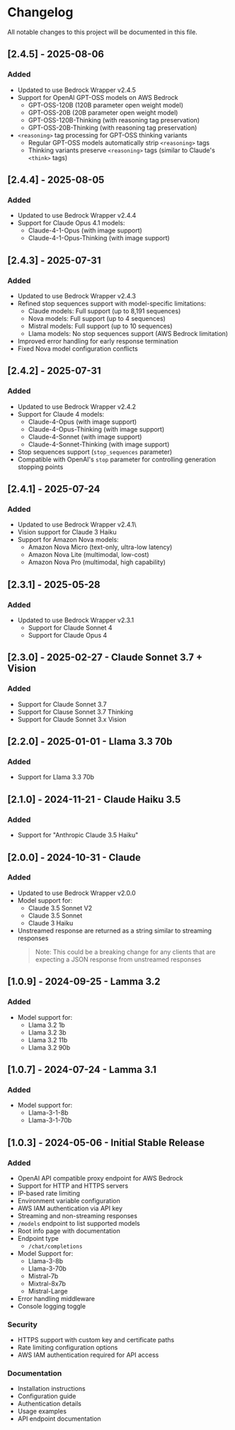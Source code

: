 # Changelog
All notable changes to this project will be documented in this file.

## [2.4.5] - 2025-08-06
### Added
- Updated to use Bedrock Wrapper v2.4.5
- Support for OpenAI GPT-OSS models on AWS Bedrock
  - GPT-OSS-120B (120B parameter open weight model)
  - GPT-OSS-20B (20B parameter open weight model)
  - GPT-OSS-120B-Thinking (with reasoning tag preservation)
  - GPT-OSS-20B-Thinking (with reasoning tag preservation)
- `<reasoning>` tag processing for GPT-OSS thinking variants
  - Regular GPT-OSS models automatically strip `<reasoning>` tags
  - Thinking variants preserve `<reasoning>` tags (similar to Claude's `<think>` tags)

## [2.4.4] - 2025-08-05
### Added
- Updated to use Bedrock Wrapper v2.4.4
- Support for Claude Opus 4.1 models:
  - Claude-4-1-Opus (with image support)
  - Claude-4-1-Opus-Thinking (with image support)

## [2.4.3] - 2025-07-31
### Added
- Updated to use Bedrock Wrapper v2.4.3
- Refined stop sequences support with model-specific limitations:
  - Claude models: Full support (up to 8,191 sequences)
  - Nova models: Full support (up to 4 sequences) 
  - Mistral models: Full support (up to 10 sequences)
  - Llama models: No stop sequences support (AWS Bedrock limitation)
- Improved error handling for early response termination
- Fixed Nova model configuration conflicts

## [2.4.2] - 2025-07-31
### Added
- Updated to use Bedrock Wrapper v2.4.2
- Support for Claude 4 models:
  - Claude-4-Opus (with image support)
  - Claude-4-Opus-Thinking (with image support)
  - Claude-4-Sonnet (with image support)  
  - Claude-4-Sonnet-Thinking (with image support)
- Stop sequences support (`stop_sequences` parameter)
- Compatible with OpenAI's `stop` parameter for controlling generation stopping points

## [2.4.1] - 2025-07-24
### Added
- Updated to use Bedrock Wrapper v2.4.1\
- Vision support for Claude 3 Haiku
- Support for Amazon Nova models:
  - Amazon Nova Micro (text-only, ultra-low latency)
  - Amazon Nova Lite (multimodal, low-cost)
  - Amazon Nova Pro (multimodal, high capability)

## [2.3.1] - 2025-05-28
### Added
- Updated to use Bedrock Wrapper v2.3.1
  - Support for Claude Sonnet 4
  - Support for Claude Opus 4

## [2.3.0] - 2025-02-27 - Claude Sonnet 3.7 + Vision
### Added
- Support for Claude Sonnet 3.7
- Support for Clause Sonnet 3.7 Thinking
- Support for Claude Sonnet 3.x Vision

## [2.2.0] - 2025-01-01 - Llama 3.3 70b
### Added
- Support for Llama 3.3 70b

## [2.1.0] - 2024-11-21 - Claude Haiku 3.5
### Added
- Support for "Anthropic Claude 3.5 Haiku"

## [2.0.0] - 2024-10-31 - Claude
### Added
- Updated to use Bedrock Wrapper v2.0.0
- Model support for:
  - Claude 3.5 Sonnet V2
  - Claude 3.5 Sonnet
  - Claude 3 Haiku
- Unstreamed response are returned as a string similar to streaming responses
    > Note: This could be a breaking change for any clients that are expecting a JSON response from unstreamed responses

## [1.0.9] - 2024-09-25 - Lamma 3.2
### Added
- Model support for:
  - Llama 3.2 1b
  - Llama 3.2 3b
  - Llama 3.2 11b
  - Llama 3.2 90b


## [1.0.7] - 2024-07-24 - Lamma 3.1
### Added
- Model support for:
  - Llama-3-1-8b
  - Llama-3-1-70b


## [1.0.3] - 2024-05-06 - Initial Stable Release
### Added
- OpenAI API compatible proxy endpoint for AWS Bedrock
- Support for HTTP and HTTPS servers
- IP-based rate limiting
- Environment variable configuration
- AWS IAM authentication via API key
- Streaming and non-streaming responses
- `/models` endpoint to list supported models
- Root info page with documentation
- Endpoint type
  - `/chat/completions`
- Model Support for:
  - Llama-3-8b
  - Llama-3-70b
  - Mistral-7b
  - Mixtral-8x7b
  - Mistral-Large
- Error handling middleware
- Console logging toggle

### Security
- HTTPS support with custom key and certificate paths
- Rate limiting configuration options
- AWS IAM authentication required for API access

### Documentation
- Installation instructions
- Configuration guide
- Authentication details
- Usage examples
- API endpoint documentation 
